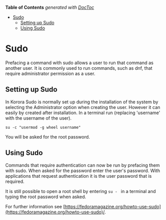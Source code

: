 <!-- START doctoc generated TOC please keep comment here to allow auto update -->
<!-- DON'T EDIT THIS SECTION, INSTEAD RE-RUN doctoc TO UPDATE -->
**Table of Contents**  *generated with [DocToc](https://github.com/thlorenz/doctoc)*

- [Sudo](#sudo)
  - [Setting up Sudo](#setting-up-sudo)
  - [Using Sudo](#using-sudo)

<!-- END doctoc generated TOC please keep comment here to allow auto update -->

# Sudo

Prefacing a command with sudo allows a user to run that command as another user. It is commonly used to run commands, such as dnf, that require administrator permission as a user.

## Setting up Sudo
In Korora Sudo is normally set up during the installation of the system by selecting the Administrator option when creating the user. However it can easily by created after installation. In a terminal run (replacing 'username' with the username of the user).

```
su -c "usermod -g wheel username"
```

You will be asked for the root password.

## Using Sudo

Commands that require authentication can now be run by prefacing them with sudo. When asked for the password enter the user's password. With applications that request authentication it is the user password that is required.

It is still possible to open a root shell by entering `su - ` in a terminal and typing the root password when asked.

For further information see [https://fedoramagazine.org/howto-use-sudo](https://fedoramagazine.org/howto-use-sudo)/.
